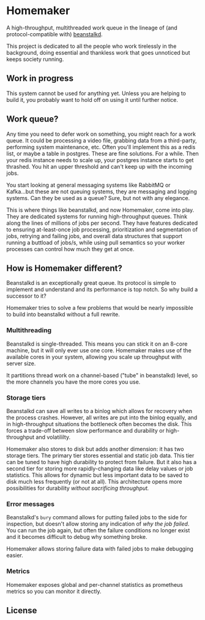# Homemaker

A high-throughput, multithreaded work queue in the lineage of (and protocol-compatible with)
[beanstalkd](https://beanstalkd.github.io/).

This project is dedicated to all the people who work tirelessly in the background, doing essential
and thankless work that goes unnoticed but keeps society running.

## Work in progress

This system cannot be used for anything yet. Unless you are helping to build it, you probably
want to hold off on using it until further notice.

## Work queue?

Any time you need to defer work on something, you might reach for a work queue. It could be
processing a video file, grabbing data from a third-party, performing system maintenance, etc.
Often you'll implement this as a redis list, or maybe a table in postgres. These are fine
solutions. For a while. Then your redis instance needs to scale up, your postgres instance starts
to get thrashed. You hit an upper threshold and can't keep up with the incoming jobs.

You start looking at general messaging systems like RabbitMQ or Kafka...but these are not queuing
systems, they are messaging and logging systems. Can they be used as a queue? Sure, but not
with any elegance.

This is where things like beanstalkd, and now Homemaker, come into play. They are dedicated systems
for running high-throughput queues. Think along the lines of millions of jobs per second. They
have features dedicated to ensuring at-least-once job processing, prioritization and
segmentation of jobs, retrying and failing jobs, and overall data structures that support running
a buttload of jobs/s, while using pull semantics so your worker processes can control how much they
get at once.

## How is Homemaker different?

Beanstalkd is an exceptionally great queue. Its protocol is simple to implement and understand and
its performance is top notch. So why build a successor to it?

Homemaker tries to solve a few problems that would be nearly impossible to build into beanstalkd
without a full rewrite.

### Multithreading

Beanstalkd is single-threaded. This means you can stick it on an 8-core machine, but it will only
ever use one core. Homemaker makes use of the available cores in your system, allowing you scale up
throughput with server size.

It partitions thread work on a channel-based ("tube" in beanstalkd) level, so the more channels you
have the more cores you use.

### Storage tiers

Beanstalkd can save all writes to a binlog which allows for recovery when the process crashes.
However, all writes are put into the binlog equally, and in high-throughput situations the
bottleneck often becomes the disk. This forces a trade-off between slow performance and durability
or high-throughput and volatililty.

Homemaker also stores to disk but adds another dimension: it has two storage tiers. The primary
tier stores essential and static job data. This tier can be tuned to have high durability to
protect from failure. But it also has a second tier for storing more rapidly-changing data like
delay values or job statistics. This allows for dynamic but less important data to be saved to
disk much less frequently (or not at all). This architecture opens more possibilities for
durability *without sacrificing throughput.*

### Error messages

Beanstalkd's `bury` command allows for putting failed jobs to the side for inspection, but doesn't
allow storing any indication of *why the job failed*. You can run the job again, but often the
failure conditions no longer exist and it becomes difficult to debug why something broke.

Homemaker allows storing failure data with failed jobs to make debugging easier.

### Metrics

Homemaker exposes global and per-channel statistics as prometheus metrics so you can monitor
it directly.

## License



